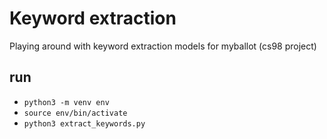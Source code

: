# Keyword extraction
Playing around with keyword extraction models for myballot (cs98 project)

## run
- `python3 -m venv env`
- `source env/bin/activate`
- `python3 extract_keywords.py`
